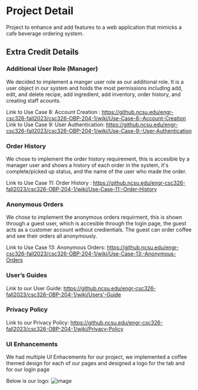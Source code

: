 # Project Detail
Project to enhance and add features to a web application that mimicks a cafe beverage ordering system. 

## Extra Credit Details

### Additional User Role (Manager)

We decided to implement a manger user role as our additional role. It is a user object in our system and holds the most permissions including add, edit, and delete recipe, add ingredient, add inventory, order history, and creating staff acounts.

Link to Use Case 8: Account Creation : https://github.ncsu.edu/engr-csc326-fall2023/csc326-OBP-204-1/wiki/Use-Case-8:-Account-Creation
Link to Use Case 9: User Authentication: https://github.ncsu.edu/engr-csc326-fall2023/csc326-OBP-204-1/wiki/Use-Case-9:-User-Authentication

### Order History

We chose to implement the order history requirement, this is accesible by a manager user and shows a history of each order in the system, it's complete/picked up status, and the name of the user who made the order.

Link to Use Case 11: Order History : https://github.ncsu.edu/engr-csc326-fall2023/csc326-OBP-204-1/wiki/Use-Case-11:-Order-History

### Anonymous Orders

We chose to implement the anonymous orders requirment, this is shown through a guest user, which is accesible through the login page, the guest acts as a customer account without credientials. The guest can order coffee and see their orders all anonymously.

Link to Use Case 13: Anonymous Orders: https://github.ncsu.edu/engr-csc326-fall2023/csc326-OBP-204-1/wiki/Use-Case-13:-Anonymous-Orders

### User’s Guides

Link to our User Guide: https://github.ncsu.edu/engr-csc326-fall2023/csc326-OBP-204-1/wiki/Users'-Guide

### Privacy Policy

Link to our Privacy Policy: https://github.ncsu.edu/engr-csc326-fall2023/csc326-OBP-204-1/wiki/Privacy-Policy

### UI Enhancements

We had multiple UI Enhacements for our project, we implemented a coffee themed design for each of our pages and designed a logo for the tab and for our login page

Below is our logo: ![image](https://media.github.ncsu.edu/user/22183/files/395248a7-26b0-4a53-aa32-9cf1ff59b796)

